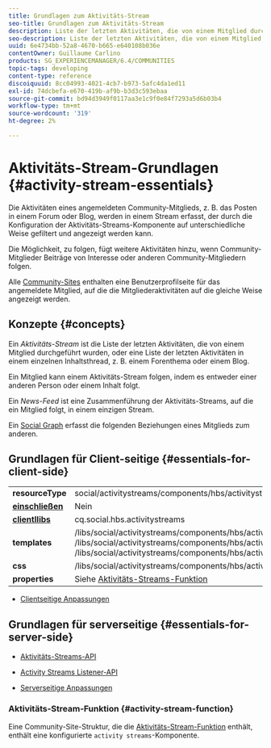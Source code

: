 ```yaml
---
title: Grundlagen zum Aktivitäts-Stream
seo-title: Grundlagen zum Aktivitäts-Stream
description: Liste der letzten Aktivitäten, die von einem Mitglied durchgeführt wurden, oder Liste der letzten Aktivitäten in einem einzelnen Inhaltsthread
seo-description: Liste der letzten Aktivitäten, die von einem Mitglied durchgeführt wurden, oder Liste der letzten Aktivitäten in einem einzelnen Inhaltsthread
uuid: 6e4734bb-52a8-4670-b665-e640108b036e
contentOwner: Guillaume Carlino
products: SG_EXPERIENCEMANAGER/6.4/COMMUNITIES
topic-tags: developing
content-type: reference
discoiquuid: 8cc04993-4021-4cb7-b973-5afc4da1ed11
exl-id: 74dcbefa-e670-419b-af9b-b3d3c593ebaa
source-git-commit: bd94d3949f0117aa3e1c9f0e84f7293a5d6b03b4
workflow-type: tm+mt
source-wordcount: '319'
ht-degree: 2%

---
```


# Aktivitäts-Stream-Grundlagen {#activity-stream-essentials}

Die Aktivitäten eines angemeldeten Community-Mitglieds, z. B. das Posten in einem Forum oder Blog, werden in einem Stream erfasst, der durch die Konfiguration der Aktivitäts-Streams-Komponente auf unterschiedliche Weise gefiltert und angezeigt werden kann.

Die Möglichkeit, zu folgen, fügt weitere Aktivitäten hinzu, wenn Community-Mitglieder Beiträge von Interesse oder anderen Community-Mitgliedern folgen.

Alle [Community-Sites](overview.md#communitiessites) enthalten eine Benutzerprofilseite für das angemeldete Mitglied, auf die die Mitgliederaktivitäten auf die gleiche Weise angezeigt werden.

## Konzepte  {#concepts}

Ein *Aktivitäts-Stream* ist die Liste der letzten Aktivitäten, die von einem Mitglied durchgeführt wurden, oder eine Liste der letzten Aktivitäten in einem einzelnen Inhaltsthread, z. B. einem Forenthema oder einem Blog.

Ein Mitglied kann einem Aktivitäts-Stream folgen, indem es entweder einer anderen Person oder einem Inhalt folgt.

Ein *News-Feed* ist eine Zusammenführung der Aktivitäts-Streams, auf die ein Mitglied folgt, in einem einzigen Stream.

Ein [Social Graph](essentials-socialgraph.md) erfasst die folgenden Beziehungen eines Mitglieds zum anderen.

## Grundlagen für Client-seitige {#essentials-for-client-side}

<table> 
 <tbody>
  <tr>
   <td> <strong>resourceType</strong></td> 
   <td>social/activitystreams/components/hbs/activitystreams</td> 
  </tr>
  <tr>
   <td> <a href="scf.md#add-or-include-a-communities-component"><strong>einschließen</strong></a></td> 
   <td>Nein</td> 
  </tr>
  <tr>
   <td> <a href="clientlibs.md"><strong>clientllibs</strong></a></td> 
   <td>cq.social.hbs.activitystreams</td> 
  </tr>
  <tr>
   <td> <strong>templates</strong></td> 
   <td> /libs/social/activitystreams/components/hbs/activitystreams/activitystreams.hbs<br /> /libs/social/activitystreams/components/hbs/activitystreams/activity/activity-title.hbs<br /> /libs/social/activitystreams/components/hbs/activitystreams/activity/activity.hbs</td> 
  </tr>
  <tr>
   <td> <strong>css</strong></td> 
   <td> /libs/social/activitystreams/components/hbs/activitystreams/clientlibs/activitystreams.css</td> 
  </tr>
  <tr>
   <td><strong> properties</strong></td> 
   <td>Siehe <a href="activities.md">Aktivitäts-Streams-Funktion</a></td> 
  </tr>
 </tbody>
</table>

* [Clientseitige Anpassungen](client-customize.md)

## Grundlagen für serverseitige {#essentials-for-server-side}

* [Aktivitäts-Streams-API](https://helpx.adobe.com/experience-manager/6-4/sites/developing/using/reference-materials/javadoc/com/adobe/cq/social/activitystreams/api/package-frame.html)

* [Activity Streams Listener-API](https://helpx.adobe.com/experience-manager/6-4/sites/developing/using/reference-materials/javadoc/com/adobe/cq/social/activitystreams/listener/api/package-frame.html)

* [Serverseitige Anpassungen](server-customize.md)

### Aktivitäts-Stream-Funktion {#activity-stream-function}

Eine Community-Site-Struktur, die die [Aktivitäts-Stream-Funktion](functions.md#activity-stream-function) enthält, enthält eine konfigurierte `activity streams`-Komponente.
